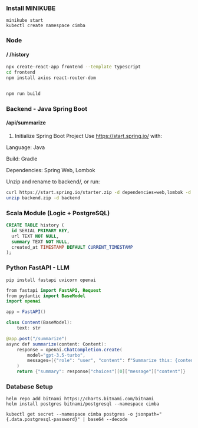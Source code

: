 ### Install MINIKUBE
```
minikube start
kubectl create namespace cimba
```

### Node 

#### / /history
```bash
npx create-react-app frontend --template typescript
cd frontend
npm install axios react-router-dom


npm run build
```

### Backend - Java Spring Boot
#### /api/summarize

1. Initialize Spring Boot Project
Use https://start.spring.io/ with:

Language: Java

Build: Gradle

Dependencies: Spring Web, Lombok

Unzip and rename to backend/, or run:

```bash
curl https://start.spring.io/starter.zip -d dependencies=web,lombok -d language=java -d build=gradle -d type=gradle-project -o backend.zip
unzip backend.zip -d backend
```

### Scala Module (Logic + PostgreSQL)

```sql
CREATE TABLE history (
  id SERIAL PRIMARY KEY,
  url TEXT NOT NULL,
  summary TEXT NOT NULL,
  created_at TIMESTAMP DEFAULT CURRENT_TIMESTAMP
);
```

### Python FastAPI - LLM
```
pip install fastapi uvicorn openai
```

```Java
from fastapi import FastAPI, Request
from pydantic import BaseModel
import openai

app = FastAPI()

class Content(BaseModel):
    text: str

@app.post("/summarize")
async def summarize(content: Content):
    response = openai.ChatCompletion.create(
        model="gpt-3.5-turbo",
        messages=[{"role": "user", "content": f"Summarize this: {content.text}"}]
    )
    return {"summary": response["choices"][0]["message"]["content"]}

```


### Database Setup
```
helm repo add bitnami https://charts.bitnami.com/bitnami
helm install postgres bitnami/postgresql --namespace cimba
```

```
kubectl get secret --namespace cimba postgres -o jsonpath="{.data.postgresql-password}" | base64 --decode
```
